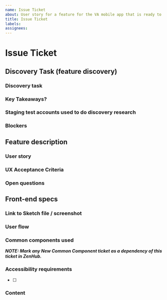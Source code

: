 ```yaml
---
name: Issue Ticket
about: User story for a feature for the VA mobile app that is ready to hand off to UX for design then engineering for implementation
title: Issue Ticket
labels: 
assignees:
---
```


# Issue Ticket
<!-- Goal of these tickets: Write a user story for a feature for the VA mobile app that is ready to hand off to UX for design then engineering for implementation. This is talking about a screen or specific piece of functionality. -->

## Discovery Task (feature discovery)
### Discovery task 
<!-- (i.e. conversation with another team, review of past research, collaboration with engineering, etc) --> 
### Key Takeaways?
<!--What is the work? What did you find in discovery? What information do you now have that should drive Acceptability Criteria  --> 
### Staging test accounts used to do discovery research
<!-- indicate the accounts you used to get the data we need for design, engineering and QA -->
### Blockers
<!--Is there anything that keeps us from finishing this feature? Lack of staging accounts? Are there ACs we can't define? Why? -->

## Feature description
### User story
<!--As a user of the VA mobile app I would like to... -->
### UX Acceptance Criteria
### Open questions
<!--What is still missing or blocking? Do we need to do something to fully implement this story that isn't already done? What is that? -->
## Front-end specs
### Link to Sketch file / screenshot
<!-- link to file in Sketch Cloud, no InVision. Check file settings to make sure engineers have access. Be sure to surround area in scope with a red box if its not a whole screen update --> 
### User flow
<!--Write out the steps that the user would take  -->
### Common components used
<!-- Are new common components used? If you are suggesting a new CC, make a new ticket for it using the Common Component Ticket template. -->
***NOTE: Mark any New Common Component ticket as a dependency of this ticket in ZenHub.***

### Accessibility requirements
- [ ]
### Content
<!--List out all the content that needs to be in this ticket EXACTLY as it should appear in the app -->
